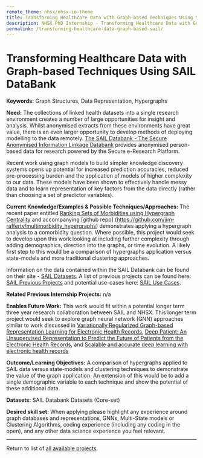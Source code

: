 ```yaml
---
remote_theme: nhsx/nhsx-io-theme
title: Transforming Healthcare Data with Graph-based Techniques Using SAIL DataBank
description: NHSX PhD Internship - Transforming Healthcare Data with Graph-based Techniques Using SAIL DataBank
permalink: /transforming-healthcare-data-graph-based-sail/
---
```


# Transforming Healthcare Data with Graph-based Techniques Using SAIL DataBank

**Keywords:** Graph Structures, Data Representation, Hypergraphs

**Need:** The collections of linked health datasets into a single research environment creates a number of large opportunities for insight and analysis.  Whilst anonymised extracts from these environments have great value, there is an even larger opportunity to develop methods of deploying modelling to the data remotely.  [The SAIL Databank - The Secure Anonymised Information Linkage Databank](https://saildatabank.com/) provides anonymised person-based data for research powered by the Secure e-Research Platform.  

Recent work using graph models to build simpler knowledge discovery systems opens up potential for increased prediction accuracies, reduced pre-processing burden and the application of models of higher complexity to our data.  These models have been shown to effectively handle messy data and to learn representation of key factors from the data directly (rather than choosing a set of predictor variables).

**Current Knowledge/Examples & Possible Techniques/Approaches:** The recent paper entitled [Ranking Sets of Morbidities using Hypergraph Centrality](https://www.sciencedirect.com/science/article/pii/S1532046421002458) and accompanying [github repo] (https://github.com/jim-rafferty/multimorbidity_hypergraphs) demonstrates applying a hypergraph analysis to a comorbidity question.  Where possible, this project would seek to develop upon this work looking at including further complexity through adding demographics, direction into the graphs, or time evolution.  A likely first step to this would be a comparison of hypergraphs application versus state-models and more traditional clustering approaches.

Information on the data contained within the SAIL Databank can be found on their site - [SAIL Datasets](https://saildatabank.com/saildata/sail-datasets/).
A list of previous projects can be found here: [SAIL Previous Projects](https://saildatabank.com/wp-content/uploads/Current-Projects-Jul-2021.pdf) and potential use-cases here: [SAIL Use Cases](https://saildatabank.com/saildata/uses-for-sail-data/).  

**Related Previous Internship Projects:** n/a

**Enables Future Work:** This work would fit within a potential longer term three year research collaboration between SAIL and NHSX.  This longer term project would seek to explore graph neural network (GNN) approaches similar to work discussed in [Variationally Regularized Graph-based Representation Learning for Electronic Health Records](https://arxiv.org/abs/1912.03761), [Deep Patient: An Unsupervised Representation to Predict the Future of Patients from the Electronic Health Records](https://pubmed.ncbi.nlm.nih.gov/27185194/), and [Scalable and accurate deep learning with electronic health records](https://www.nature.com/articles/s41746-018-0029-1)

**Outcome/Learning Objectives:** A comparison of hypergraphs applied to SAIL data versus state-models and clustering techniques to demonstrate the value of the graph application.  An extension of this would be to add a single demographic variable to each technique and show the potential of these additional data.

**Datasets:** SAIL Databank Datasets (Core-set)

**Desired skill set:** When applying please highlight any experience around graph databases and representations, GNNs, Multi-State models or Clustering Algorithms, coding experience (including any coding in the open), and any other data science experience you feel relevant.

---
Return to list of [all available projects](https://nhsx.github.io/nhsx-internship-projects/).
